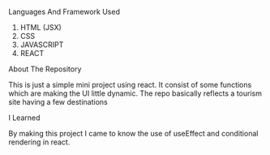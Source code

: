 Languages And Framework Used

1. HTML (JSX)
2. CSS
3. JAVASCRIPT
4. REACT

About The Repository

This is just a simple mini project using react. It consist of some functions which are making the UI little dynamic. The repo basically reflects a tourism site having a few destinations

I Learned

By making this project I came to know the use of useEffect and conditional rendering in react.
